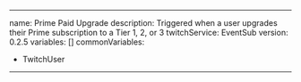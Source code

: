 ---
name: Prime Paid Upgrade
description: Triggered when a user upgrades their Prime subscription to a Tier 1, 2, or 3
twitchService: EventSub
version: 0.2.5
variables: []
commonVariables:
  - TwitchUser
 ---